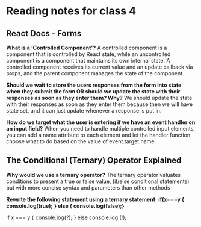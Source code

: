# Reading notes for class 4

## React Docs - Forms

**What is a ‘Controlled Component’?**
A controlled component is a component that is controlled by React state, while an uncontrolled component is a component that maintains its own internal state. A controlled component receives its current value and an update callback via props, and the parent component manages the state of the component.

**Should we wait to store the users responses from the form into state when they submit the form OR should we update the state with their responses as soon as they enter them? Why?**
We should update the state with their responses as soon as they enter them because then we will have state set, and it can just update whenever a response is put in.

**How do we target what the user is entering if we have an event handler on an input field?**
When you need to handle multiple controlled input elements, you can add a name attribute to each element and let the handler function choose what to do based on the value of event.target.name.

## The Conditional (Ternary) Operator Explained

**Why would we use a ternary operator?**
The ternary operator valuates conditions to present a true or false value, (if/else conditional statements) but with more concise syntax and parameters than other methods

**Rewrite the following statement using a ternary statement:**
**if(x===y {**
    **console.log(true);**
**} else { console.log(false);}**

if x === y { console.log(?);
}  else console.log (!);
